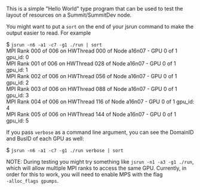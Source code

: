 This is a simple "Hello World" type program that can be used to test the layout of resources on a Summit/SummitDev node.

You might want to put a `sort` on the end of your jsrun command to make the output easier to read. For example

$ `jsrun -n6 -a1 -c7 -g1 ./run | sort`  
MPI Rank 000 of 006 on HWThread 000 of Node a16n07 - GPU 0 of 1 gpu_id: 0  
MPI Rank 001 of 006 on HWThread 028 of Node a16n07 - GPU 0 of 1 gpu_id: 1  
MPI Rank 002 of 006 on HWThread 056 of Node a16n07 - GPU 0 of 1 gpu_id: 2  
MPI Rank 003 of 006 on HWThread 088 of Node a16n07 - GPU 0 of 1 gpu_id: 3  
MPI Rank 004 of 006 on HWThread 116 of Node a16n07 - GPU 0 of 1 gpu_id: 4  
MPI Rank 005 of 006 on HWThread 144 of Node a16n07 - GPU 0 of 1 gpu_id: 5  
  
If you pass `verbose` as a command line argument, you can see the DomainID and BusID of each GPU as well:  
  
$ `jsrun -n6 -a1 -c7 -g1 ./run verbose | sort`  
  
NOTE: During testing you might try something like `jsrun -n1 -a3 -g1 ./run`, which will allow multiple MPI ranks to access the same GPU. Currently, in order for this to work, you will need to enable MPS with the flag   
`-alloc_flags gpumps`.  
